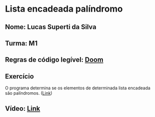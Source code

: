 # Lista encadeada palíndromo

## Nome: Lucas Superti da Silva
## Turma: M1
## Regras de código legível: [Doom][doomConventions]
## Exercício
O programa determina se os elementos de determinada lista encadeada são palíndromos. ([Link][papel])
## Vídeo: [Link][video]

[doomConventions]: https://fabiensanglard.net/fd_proxy/doom3/CodeStyleConventions.pdf
[video]: https://drive.google.com/file/d/1ps3GcGIWqno0SCkhSmVrvyGEXFbbUWXT/view?usp=sharing
[papel]: https://www.dropbox.com/s/f1nnvgx13t0w7kk/t2%20-Palindrome%20Linked%20List.docx?dl=0
